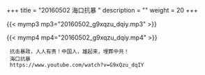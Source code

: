 +++
title = "20160502  海口抗暴 "
description = ""
weight = 20
+++

{{< mymp3 mp3="20160502_g9xqzu_dqiy.mp3" >}}

{{< mymp4 mp4="20160502_g9xqzu_dqiy.mp4" >}}

     抗击暴政，人人有责！中国人，雄起来，埋葬中共！ 
     海口抗暴 
     https://www.youtube.com/watch?v=G9xQzu_dqIY 

